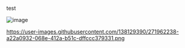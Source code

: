 test

![image](https://user-images.githubusercontent.com/138129390/271964221-dc35acb4-d731-4cb0-a39e-ac9ffbeac0d0.png)

https://user-images.githubusercontent.com/138129390/271962238-a22a0932-068e-412a-b51c-dffccc379331.png

